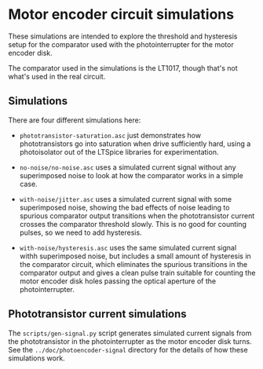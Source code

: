 # Motor encoder circuit simulations

These simulations are intended to explore the threshold and hysteresis
setup for the comparator used with the photointerrupter for the motor
encoder disk.

The comparator used in the simulations is the LT1017, though that's
not what's used in the real circuit.

## Simulations

There are four different simulations here:

 * `phototransistor-saturation.asc` just demonstrates how
   phototransistors go into saturation when drive sufficiently hard,
   using a photoisolator out of the LTSpice libraries for
   experimentation.

 * `no-noise/no-noise.asc` uses a simulated current signal without any
   superimposed noise to look at how the comparator works in a simple
   case.

 * `with-noise/jitter.asc` uses a simulated current signal with some
   superimposed noise, showing the bad effects of noise leading to
   spurious comparator output transitions when the phototransistor
   current crosses the comparator threshold slowly. This is no good
   for counting pulses, so we need to add hysteresis.

 * `with-noise/hysteresis.asc` uses the same simulated current signal
   withh superimposed noise, but includes a small amount of hysteresis
   in the comparator circuit, which eliminates the spurious
   transitions in the comparator output and gives a clean pulse train
   suitable for counting the motor encoder disk holes passing the
   optical aperture of the photointerrupter.

## Phototransistor current simulations

The `scripts/gen-signal.py` script generates simulated current signals
from the phototransistor in the photointerrupter as the motor encoder
disk turns. See the `../doc/photoencoder-signal` directory for the
details of how these simulations work.
